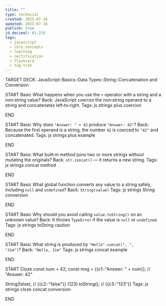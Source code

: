 ```yaml
---
title: ""
type: technical
created: 2025-07-16
updated: 2025-07-16
publish: true
jd_decimal: 61.219
tags:
  - javascript
  - core_concepts
  - learning
  - certification
  - flashcard
  - tag-trek
---
```


TARGET DECK: JavaScript::Basics::Data Types::String::Concatenation and Conversion

START
Basic
What happens when you use the <code>+</code> operator with a string and a non‑string value?
Back: JavaScript coerces the non‑string operand to a string and concatenates left‑to‑right.
Tags: js strings plus coercion
<!--ID: 1752716118580-->

END

START
Basic
Why does <code>"Answer: " + 42</code> produce <code>"Answer: 42"</code>?
Back: Because the first operand is a string, the number <code>42</code> is coerced to <code>"42"</code> and concatenated.
Tags: js strings plus example
<!--ID: 1752716118582-->

END

START
Basic
What built‑in method joins two or more strings without mutating the originals?
Back: <code>str.concat()</code> — it returns a new string.
Tags: js strings concat method
<!--ID: 1752716118583-->

END

START
Basic
What global function converts any value to a string safely, including <code>null</code> and <code>undefined</code>?
Back: <code>String(value)</code>
Tags: js strings String conversion
<!--ID: 1752716118585-->

END

START
Basic
Why should you avoid calling <code>value.toString()</code> on an unknown value?
Back: It throws <code>TypeError</code> if the value is <code>null</code> or <code>undefined</code>.
Tags: js strings toString caution
<!--ID: 1752716118586-->

END

START
Basic
What string is produced by <code>"Hello".concat(", ", "Jim")</code>?
Back: <code>"Hello, Jim"</code>
Tags: js strings concat example
<!--ID: 1752716118588-->

END

START
Cloze
const num = 42;
const msg = {{c1::"Answer: " + num}}; // "Answer: 42"

String(false); // {{c2::"false"}}
(123).toString(); // {{c3::"123"}}
Tags: js strings cloze concat conversion
<!--ID: 1752716118590-->

END
